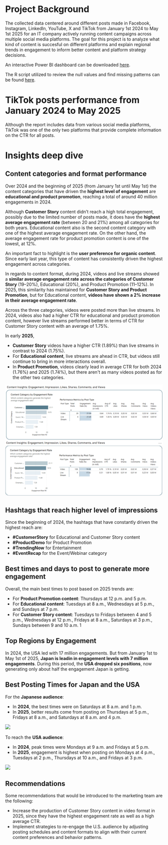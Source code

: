 # Project Background
The collected data centered around different posts made in Facebook, Instagram, LinkedIn, YouTube, X and TikTok from January 1st 2024 to May 1st 2025 for an IT company actively running content campaigns across multiple social media platforms. The goal for this project is to analyze what kind of content is succesful on different platforms and explain regional trends in engagement to inform better content and platform strategy decisions.

An interactive Power BI dashboard can be downloaded [here](Social_Media_Post_Performance_2024_2025.pbix).

The R script utilized to review the null values and find missing patterns can be found [here](Preparing_Data.R).

# TikTok posts performance from January 2024 to May 2025 
Although the report includes data from various social media platforms, TikTok was one of the only two platforms that provide complete information on the CTR for all posts.

# Insights deep dive

## Content categories and format performance
Over 2024 and the beginning of 2025 (from January 1st until May 1st) the content categories that have driven the **highest level of engagement** are **educational and product promotion**, reaching a total of around 40 million engagements in 2024. 

Although **Customer Story** content didn’t reach a high total engagement, possibly due to the limited number of posts made, it does have the **highest average engagement rate** (between 20 and 21%) among all categories for both years. Educational content also is the second content category with one of the highest average engagement rate. On the other hand, the average engagement rate for product promotion content is one of the lowest, at 12%.

An important fact to highlight is the **user preference for organic content**. Since early last year, this type of content has consistently driven the highest engagement across categories.

In regards to content format, during 2024, videos and live streams showed a **similar average engagement rate across the categories of Customer Story** (19–20%), Educational (20%), and Product Promotion (11–12%). In 2025, this similarity has maintained for **Customer Story and Product Promotion**, but for Educational content, **videos have shown a 2% increase in their average engagement rate**.

Across the three categories, videos were posted more than live streams. In 2024, videos also had a higher CTR for educational and product promotion content, however live streams performed better in terms of CTR for Customer Story content with an average of 1.75%.

In early **2025**, 
-	**Customer Story** videos have a higher CTR (1.89%) than live streams in contrast to 2024 (1.75%).
-	For **Educational content**, live streams are ahead in CTR, but videos still continue to bring in more interactions overall.
-	In **Product Promotion**, videos clearly lead in average CTR for both 2024 (1.76%) and 2025 (1.74%), but there aren't as many videos posted as for the other two categories.

![](data_viz/customer_story_breakdown.png)
![](data_viz/educational_breakdown.png)

## Hashtags that reach higher level of impressions
Since the beginning of 2024, the hashtags that have constantly driven the highest reach are:
-	**#CustomerStory** for Educational and Customer Story content
-	**#ProductDemo** for Product Promotion
-	**#TrendingNow** for Entertainment
-	**#EventRecap** for the Event/Webinar category
  
## Best times and days to post to generate more engagement
Overall, the main best times to post based on 2025 trends are:
-	For **Product Promotion content**: Thursdays at 12 p.m. and 5 p.m.
-	For **Educational content**: Tuesdays at 8 a.m., Wednesdays at 5 p.m., and Sundays at 7 p.m.
-	For **Customer Story content**: Tuesdays to Fridays between 4 and 5 p.m., Wednesdays at 12 p.m., Fridays at 8 a.m., Saturdays at 3 p.m., Sundays between 9 and 10 a.m.
1[](https://github.com/kimberlyolivos/Social-Media-Post-Performance-2024-25/blob/main/data_viz/product_promotion_posting_times.png)
  
## Top Regions by Engagement
In 2024, the USA led with 17 million engagements. But from January 1st to May 1st of 2025, **Japan is leadin in engagement levels with 7 million engagements**. During this period, the **USA dropped six positions**, now generating only about half the engagement Japan is getting.

## Best Posting Times for Japan and the USA
For the **Japanese audience**:
-	In **2024**, the best times were on Saturdays at 8 a.m. and 1 p.m.  
-	In **2025**, better results come from posting on Thursdays at 5 p.m., Fridays at 8 a.m., and Saturdays at 8 a.m. and 4 p.m.
  
![](https://github.com/kimberlyolivos/Social-Media-Post-Performance-2024-25/blob/main/data_viz/japan_2025_posting_times.png)

To reach the **USA audience**:
-	In **2024**, peak times were Mondays at 9 a.m. and Fridays at 5 p.m.
-	In **2025**, engagement is highest when posting on Mondays at 4 p.m., Tuesdays at 2 p.m., Thursdays at 10 a.m., and Fridays at 3 p.m.
  
![](https://github.com/kimberlyolivos/Social-Media-Post-Performance-2024-25/blob/main/data_viz/usa_2025_posting_times.png)

## Recommendations
Some recommendations that would be introduced to the marketing team are the following:
-	Increase the production of Customer Story content in video format in 2025, since they have the highest engagement rate as well as a high average CTR. 
-	Implement strategies to re-engage the U.S. audience by adjusting posting schedules and content formats to align with their current content preferences and behavior patterns.

